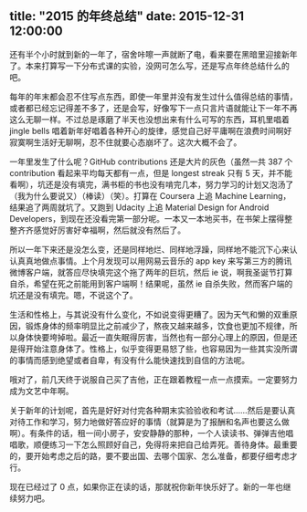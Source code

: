 title: "2015 的年终总结"
date:  2015-12-31 12:00:00
---
还有半个小时就到新的一年了，宿舍咔嚓一声就断了电，看来要在黑暗里迎接新年了。本来打算写一下分布式课的实验，没网可怎么写，还是写点年终总结什么的吧。

每年的年末都会忍不住写点东西，即使一年里并没有发生过什么值得总结的事情，或者都已经忘记得差不多了，还是会写，好像写下一点只言片语就能让下一年不再这么无聊一样。不过总是琢磨了半天也没想出来有什么可写的东西，耳机里唱着 jingle bells 唱着新年好唱着各种开心的旋律，感觉自己好平庸啊在浪费时间啊好寂寞啊生活好无聊啊，忍不住就要心态崩坏了。这次大概不会了。

一年里发生了什么呢？GitHub contributions 还是大片的灰色（虽然一共 387 个 contribution 看起来平均每天都有一点，但是 longest streak 只有 5 天，并不能看啊），坑还是没有填完，满书柜的书也没有啃完几本，努力学习的计划又泡汤了（我为什么要说又）（棒读）（笑）。打算在 Coursera 上追 Machine Learning，结果追了两周就坑了。又跑到 Udacity 上追 Material Design for Android Developers，到现在还没看完第一部分呢。一本又一本地买书，在书架上摆得整整齐齐感觉好厉害好幸福啊，然后就没有然后了。

所以一年下来还是没怎么变，还是同样地烂、同样地浮躁，同样地不能沉下心来认认真真地做点事情。上个月发现可以用网易云音乐的 app key 来写第三方的腾讯微博客户端，就答应尽快填完这个拖了两年的巨坑，然后 ie 说，啊我圣诞节打算自杀，希望在死之前能用到客户端啊！结果呢，虽然 ie 自杀失败，然而客户端的坑还是没有填完。嗯，不说这个了。

生活和性格上，与其说没有什么变化，不如说变得更糟了。因为天气和懒的双重原因，锻炼身体的频率明显比之前减少了，熬夜又越来越多，饮食也更加不规律，所以身体快要垮掉啦。最近一直失眠得厉害，当然也有一部分心理上的原因，但是还是得开始注意身体了。性格上，似乎变得更易怒了些，也容易因为一些其实没所谓的事情而感到绝望或者自卑，有没有什么能快速找到自信的方法呢。

哦对了，前几天终于说服自己买了吉他，正在跟着教程一点一点摸索。一定要努力成为文艺中年啊。

关于新年的计划呢，首先是好好对付完各种期末实验验收和考试……然后是要认真对待工作和学习，努力地做好答应好的事情（就算是为了报酬和名声也要这么做啊）。有条件的话，租一间小房子，安安静静的那种，一个人读读书、弹弹吉他唱唱歌，顺便练习一下怎么照顾好自己，免得将来把自己给弄死。善待身体。最重要的，要开始考虑之后的路，要不要出国、去哪个国家、怎么准备，都要仔细考虑才行。

现在已经过了 0 点，如果你正在读的话，那就祝你新年快乐好了。新的一年也继续努力吧。

